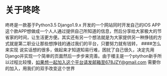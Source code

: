 关于咚咚
=====================
咚咚是一款基于Python3.5 Django1.9.x 开发的一个网站同时开发自己的IOS APP 
这个款APP想做成一个人人通过提供自己所知道的信息，然后分享给大家极大的节省家的时间，让生活更方便。其实还有另一个想法就是为大家提供另一种挣钱的方式就是第二职业让那些想挣钱的通过我们的平台，只要努力就有钱转，
####怎么来实现
说实话想的很多，做起来才知道知易行难，困扰了自己很久，决定先用Django并实现一个简单的页面然后一步步来完善。由于楼主是一个ptython新手所以过程比较慢，如果想一起加入这个平台请发邮箱至678JZY@gmail.com 需要你的加入，用我们的双手改变这个世界
